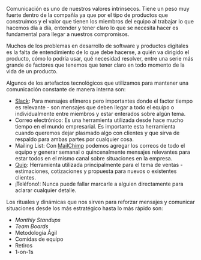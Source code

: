 Comunicación es uno de nuestros valores intrínsecos. Tiene un peso muy fuerte dentro de la compañía ya que por el tipo de productos que construímos y el valor que tienen los miembros del equipo al trabajar lo que hacemos día a día, entender y tener claro lo que se necesita hacer es fundamental para llegar a nuestros compromisos.

Muchos de los problemas en desarrollo de software y productos digitales es la falta de entendimiento de lo que debe hacerse, a quién va dirigido el producto, cómo lo podría usar, qué necesidad resolver, entre una serie más grande de factores que tenemos que tener claro en todo momento de la vida de un producto.

Algunos de los artefactos tecnológicos que utilizamos para mantener una comunicación constante de manera interna son:

* [Slack](http://slack.com): Para mensajes efímeros pero importantes donde el factor tiempo es relevante - son mensajes que deben llegar a todo el equipo o individualmente entre miembros y estar enterados sobre algún tema.
* Correo electrónico: Es una herramienta utilizada desde hace mucho tiempo en el mundo empresarial. Es importante esta herramienta cuando queremos dejar plasmado algo con clientes y que sirva de respaldo para ambas partes por cualquier cosa.
* Mailing List: Con [MailChimp](http://mailchimp.com) podemos agregar los correos de todo el equipo y generar semanal o quincenalmente mensajes relevantes para estar todos en el mismo canal sobre situaciones en la empresa.
* [Quip](http://quip.com): Herramienta utilizada principalmente para el tema de ventas - estimaciones, cotizaciones y propuesta para nuevos o existentes clientes.
* ¡Teléfono!: Nunca puede fallar marcarle a alguien directamente para aclarar cualquier detalle.

Los rituales y dinámicas que nos sirven para reforzar mensajes y comunicar situaciones desde los más estratégico hasta lo más rápido son:
* _Monthly Standups_
* _Team Boards_
* Metodología Ágil
* Comidas de equipo
* Retiros
* 1-on-1s
